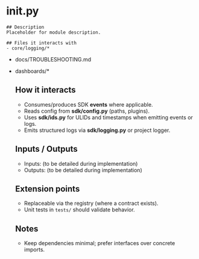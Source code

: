 # __init__.py

    ## Description
    Placeholder for module description.

    ## Files it interacts with
    - core/logging/*  
- docs/TROUBLESHOOTING.md  
- dashboards/*

    ## How it interacts
    - Consumes/produces SDK **events** where applicable.
    - Reads config from **sdk/config.py** (paths, plugins).
    - Uses **sdk/ids.py** for ULIDs and timestamps when emitting events or logs.
    - Emits structured logs via **sdk/logging.py** or project logger.

    ## Inputs / Outputs
    - Inputs: (to be detailed during implementation)
    - Outputs: (to be detailed during implementation)

    ## Extension points
    - Replaceable via the registry (where a contract exists).
    - Unit tests in `tests/` should validate behavior.

    ## Notes
    - Keep dependencies minimal; prefer interfaces over concrete imports.

